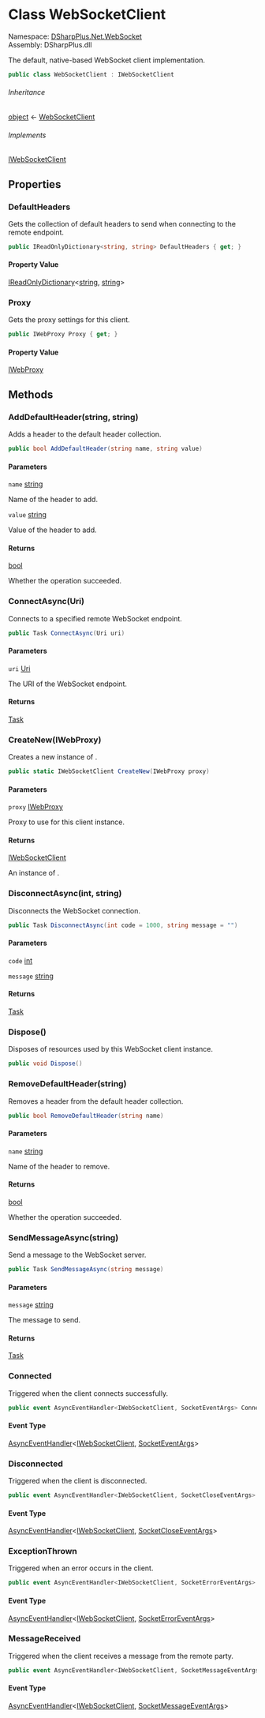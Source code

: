 # Class WebSocketClient

Namespace: [DSharpPlus.Net.WebSocket](DSharpPlus.Net.WebSocket.md)  
Assembly: DSharpPlus.dll

The default, native-based WebSocket client implementation.

```csharp
public class WebSocketClient : IWebSocketClient
```

###### Inheritance

[object](https://learn.microsoft.com/dotnet/api/system.object) ← 
[WebSocketClient](DSharpPlus.Net.WebSocket.WebSocketClient.md)

###### Implements

[IWebSocketClient](DSharpPlus.Net.WebSocket.IWebSocketClient.md)

## Properties

### <a id="DSharpPlus_Net_WebSocket_WebSocketClient_DefaultHeaders"></a>DefaultHeaders

Gets the collection of default headers to send when connecting to the remote endpoint.

```csharp
public IReadOnlyDictionary<string, string> DefaultHeaders { get; }
```

#### Property Value

[IReadOnlyDictionary](https://learn.microsoft.com/dotnet/api/system.collections.generic.ireadonlydictionary\-2)<[string](https://learn.microsoft.com/dotnet/api/system.string), [string](https://learn.microsoft.com/dotnet/api/system.string)\>

### <a id="DSharpPlus_Net_WebSocket_WebSocketClient_Proxy"></a>Proxy

Gets the proxy settings for this client.

```csharp
public IWebProxy Proxy { get; }
```

#### Property Value

[IWebProxy](https://learn.microsoft.com/dotnet/api/system.net.iwebproxy)

## Methods

### <a id="DSharpPlus_Net_WebSocket_WebSocketClient_AddDefaultHeader_System_String_System_String_"></a>AddDefaultHeader\(string, string\)

Adds a header to the default header collection.

```csharp
public bool AddDefaultHeader(string name, string value)
```

#### Parameters

`name` [string](https://learn.microsoft.com/dotnet/api/system.string)

Name of the header to add.

`value` [string](https://learn.microsoft.com/dotnet/api/system.string)

Value of the header to add.

#### Returns

[bool](https://learn.microsoft.com/dotnet/api/system.boolean)

Whether the operation succeeded.

### <a id="DSharpPlus_Net_WebSocket_WebSocketClient_ConnectAsync_System_Uri_"></a>ConnectAsync\(Uri\)

Connects to a specified remote WebSocket endpoint.

```csharp
public Task ConnectAsync(Uri uri)
```

#### Parameters

`uri` [Uri](https://learn.microsoft.com/dotnet/api/system.uri)

The URI of the WebSocket endpoint.

#### Returns

[Task](https://learn.microsoft.com/dotnet/api/system.threading.tasks.task)

### <a id="DSharpPlus_Net_WebSocket_WebSocketClient_CreateNew_System_Net_IWebProxy_"></a>CreateNew\(IWebProxy\)

Creates a new instance of <xref href="DSharpPlus.Net.WebSocket.WebSocketClient" data-throw-if-not-resolved="false"></xref>.

```csharp
public static IWebSocketClient CreateNew(IWebProxy proxy)
```

#### Parameters

`proxy` [IWebProxy](https://learn.microsoft.com/dotnet/api/system.net.iwebproxy)

Proxy to use for this client instance.

#### Returns

[IWebSocketClient](DSharpPlus.Net.WebSocket.IWebSocketClient.md)

An instance of <xref href="DSharpPlus.Net.WebSocket.WebSocketClient" data-throw-if-not-resolved="false"></xref>.

### <a id="DSharpPlus_Net_WebSocket_WebSocketClient_DisconnectAsync_System_Int32_System_String_"></a>DisconnectAsync\(int, string\)

Disconnects the WebSocket connection.

```csharp
public Task DisconnectAsync(int code = 1000, string message = "")
```

#### Parameters

`code` [int](https://learn.microsoft.com/dotnet/api/system.int32)

`message` [string](https://learn.microsoft.com/dotnet/api/system.string)

#### Returns

[Task](https://learn.microsoft.com/dotnet/api/system.threading.tasks.task)

### <a id="DSharpPlus_Net_WebSocket_WebSocketClient_Dispose"></a>Dispose\(\)

Disposes of resources used by this WebSocket client instance.

```csharp
public void Dispose()
```

### <a id="DSharpPlus_Net_WebSocket_WebSocketClient_RemoveDefaultHeader_System_String_"></a>RemoveDefaultHeader\(string\)

Removes a header from the default header collection.

```csharp
public bool RemoveDefaultHeader(string name)
```

#### Parameters

`name` [string](https://learn.microsoft.com/dotnet/api/system.string)

Name of the header to remove.

#### Returns

[bool](https://learn.microsoft.com/dotnet/api/system.boolean)

Whether the operation succeeded.

### <a id="DSharpPlus_Net_WebSocket_WebSocketClient_SendMessageAsync_System_String_"></a>SendMessageAsync\(string\)

Send a message to the WebSocket server.

```csharp
public Task SendMessageAsync(string message)
```

#### Parameters

`message` [string](https://learn.microsoft.com/dotnet/api/system.string)

The message to send.

#### Returns

[Task](https://learn.microsoft.com/dotnet/api/system.threading.tasks.task)

### <a id="DSharpPlus_Net_WebSocket_WebSocketClient_Connected"></a>Connected

Triggered when the client connects successfully.

```csharp
public event AsyncEventHandler<IWebSocketClient, SocketEventArgs> Connected
```

#### Event Type

[AsyncEventHandler](DSharpPlus.AsyncEvents.AsyncEventHandler\-2.md)<[IWebSocketClient](DSharpPlus.Net.WebSocket.IWebSocketClient.md), [SocketEventArgs](DSharpPlus.EventArgs.SocketEventArgs.md)\>

### <a id="DSharpPlus_Net_WebSocket_WebSocketClient_Disconnected"></a>Disconnected

Triggered when the client is disconnected.

```csharp
public event AsyncEventHandler<IWebSocketClient, SocketCloseEventArgs> Disconnected
```

#### Event Type

[AsyncEventHandler](DSharpPlus.AsyncEvents.AsyncEventHandler\-2.md)<[IWebSocketClient](DSharpPlus.Net.WebSocket.IWebSocketClient.md), [SocketCloseEventArgs](DSharpPlus.EventArgs.SocketCloseEventArgs.md)\>

### <a id="DSharpPlus_Net_WebSocket_WebSocketClient_ExceptionThrown"></a>ExceptionThrown

Triggered when an error occurs in the client.

```csharp
public event AsyncEventHandler<IWebSocketClient, SocketErrorEventArgs> ExceptionThrown
```

#### Event Type

[AsyncEventHandler](DSharpPlus.AsyncEvents.AsyncEventHandler\-2.md)<[IWebSocketClient](DSharpPlus.Net.WebSocket.IWebSocketClient.md), [SocketErrorEventArgs](DSharpPlus.EventArgs.SocketErrorEventArgs.md)\>

### <a id="DSharpPlus_Net_WebSocket_WebSocketClient_MessageReceived"></a>MessageReceived

Triggered when the client receives a message from the remote party.

```csharp
public event AsyncEventHandler<IWebSocketClient, SocketMessageEventArgs> MessageReceived
```

#### Event Type

[AsyncEventHandler](DSharpPlus.AsyncEvents.AsyncEventHandler\-2.md)<[IWebSocketClient](DSharpPlus.Net.WebSocket.IWebSocketClient.md), [SocketMessageEventArgs](DSharpPlus.EventArgs.SocketMessageEventArgs.md)\>


